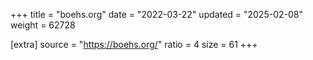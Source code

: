 +++
title = "boehs.org"
date = "2022-03-22"
updated = "2025-02-08"
weight = 62728

[extra]
source = "https://boehs.org/"
ratio = 4
size = 61
+++
